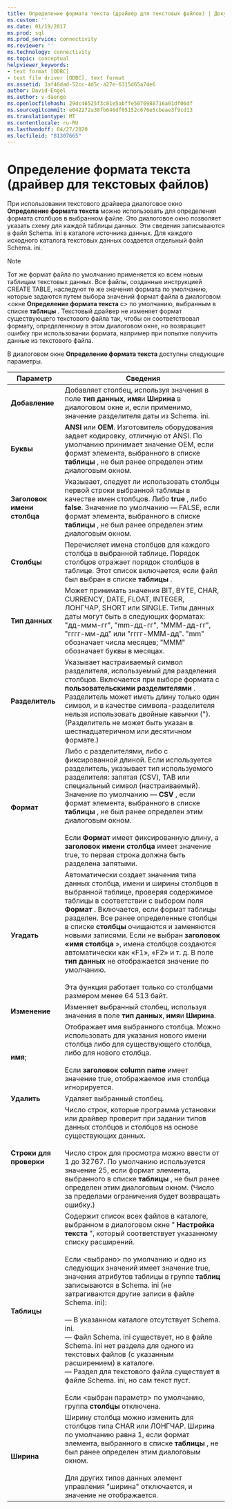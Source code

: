 ```yaml
---
title: Определение формата текста (драйвер для текстовых файлов) | Документация Майкрософт
ms.custom: ''
ms.date: 01/19/2017
ms.prod: sql
ms.prod_service: connectivity
ms.reviewer: ''
ms.technology: connectivity
ms.topic: conceptual
helpviewer_keywords:
- text format [ODBC]
- text file driver [ODBC], text format
ms.assetid: 3af46dad-52cc-4d5c-a27e-6315d65a74e6
author: David-Engel
ms.author: v-daenge
ms.openlocfilehash: 29dc46525f3c81e5abffe5076988716a01df06df
ms.sourcegitcommit: e042272a38fb646df05152c676e5cbeae3f9cd13
ms.translationtype: MT
ms.contentlocale: ru-RU
ms.lasthandoff: 04/27/2020
ms.locfileid: "81307665"
---
```

# <a name="defining-text-format-text-file-driver"></a>Определение формата текста (драйвер для текстовых файлов)
При использовании текстового драйвера диалоговое окно **Определение формата текста** можно использовать для определения формата столбцов в выбранном файле. Это диалоговое окно позволяет указать схему для каждой таблицы данных. Эти сведения записываются в файл Schema. ini в каталоге источника данных. Для каждого исходного каталога текстовых данных создается отдельный файл Schema. ini.  
  
> [!NOTE]  
>  Тот же формат файла по умолчанию применяется ко всем новым таблицам текстовых данных. Все файлы, созданные инструкцией CREATE TABLE, наследуют те же значения формата по умолчанию, которые задаются путем выбора значений формат файла в диалоговом \<окне **Определение формата текста** с> по умолчанию, выбранным в списке **таблицы** . Текстовый драйвер не изменяет формат существующего текстового файла так, чтобы он соответствовал формату, определенному в этом диалоговом окне, но возвращает ошибку при использовании формата, например при попытке получить данные из текстового файла.  
  
 В диалоговом окне **Определение формата текста** доступны следующие параметры.  
  
|Параметр|Сведения|  
|------------|-----------------|  
|**Добавление**|Добавляет столбец, используя значения в поле **тип данных**, **имя**и **Ширина** в диалоговом окне и, если применимо, значение разделителя даты из Schema. ini.|  
|**Буквы**|**ANSI** или **OEM**. Изготовитель оборудования задает кодировку, отличную от ANSI. По умолчанию принимает значение OEM, если формат элемента, выбранного в списке **таблицы** , не был ранее определен этим диалоговым окном.|  
|**Заголовок имени столбца**|Указывает, следует ли использовать столбцы первой строки выбранной таблицы в качестве имен столбцов. Либо **true** , либо **false**. Значение по умолчанию — FALSE, если формат элемента, выбранного в списке **таблицы** , не был ранее определен этим диалоговым окном.|  
|**Столбцы**|Перечисляет имена столбцов для каждого столбца в выбранной таблице. Порядок столбцов отражает порядок столбцов в таблице. Этот список включается, если файл был выбран в списке **таблицы** .|  
|**Тип данных**|Может принимать значения BIT, BYTE, CHAR, CURRENCY, DATE, FLOAT, INTEGER, ЛОНГЧАР, SHORT или SINGLE. Типы данных даты могут быть в следующих форматах: "дд-ммм-гг", "mm-дд-гг", "МММ-дд-гг", "гггг-мм-дд" или "гггг-МММ-дд". "mm" обозначает числа месяцев; "MMM" обозначает буквы в месяцах.|  
|**Разделитель**|Указывает настраиваемый символ разделителя, используемый для разделения столбцов. Включается при выборе формата с **пользовательскими разделителями** . Разделитель может иметь длину только один символ, и в качестве символа-разделителя нельзя использовать двойные кавычки ("). (Разделитель не может быть указан в шестнадцатеричном или десятичном формате.)|  
|**Формат**|Либо с разделителями, либо с фиксированной длиной. Если используется разделитель, указывает тип используемого разделителя: запятая (CSV), TAB или специальный символ (настраиваемый). Значение по умолчанию — **CSV** , если формат элемента, выбранного в списке **таблицы** , не был ранее определен этим диалоговым окном.<br /><br /> Если **Формат** имеет фиксированную длину, а **заголовок имени столбца** имеет значение true, то первая строка должна быть разделена запятыми.|  
|**Угадать**|Автоматически создает значения типа данных столбца, имени и ширины столбцов в выбранной таблице, проверяя содержимое таблицы в соответствии с выбором поля **Формат** . Включается, если формат таблицы разделен. Все ранее определенные столбцы в списке **столбцы** очищаются и заменяются новыми записями. Если не выбран **заголовок «имя столбца** », имена столбцов создаются автоматически как «F1», «F2» и т. д. В поле **тип данных** не отображается значение по умолчанию.<br /><br /> Эта функция работает только со столбцами размером менее 64 513 байт.|  
|**Изменение**|Изменяет выбранный столбец, используя значения в поле **тип данных**, **имя**и **Ширина**.|  
|**имя**;|Отображает имя выбранного столбца. Можно использовать для указания нового имени столбца либо для существующего столбца, либо для нового столбца.<br /><br /> Если **заголовок column name** имеет значение true, отображаемое имя столбца игнорируется.|  
|**Удалить**|Удаляет выбранный столбец.|  
|**Строки для проверки**|Число строк, которые программа установки или драйвер проверит при задании типов данных столбцов и столбцов на основе существующих данных.<br /><br /> Число строк для просмотра можно ввести от 1 до 32767. По умолчанию используется значение 25, если формат элемента, выбранного в списке **таблицы** , не был ранее определен этим диалоговым окном. (Число за пределами ограничения будет возвращать ошибку.)|  
|**Таблицы**|Содержит список всех файлов в каталоге, выбранном в диалоговом окне " **Настройка текста** ", который соответствует указанному списку расширений.<br /><br /> Если \<выбрано> по умолчанию и одно из следующих значений имеет значение true, значения атрибутов таблицы в группе **таблиц** записываются в Schema. ini (не затрагиваются другие записи в файле Schema. ini):<br /><br /> — В указанном каталоге отсутствует Schema. ini.<br />— Файл Schema. ini существует, но в файле Schema. ini нет раздела для одного из текстовых файлов (с указанным расширением) в каталоге.<br />— Раздел для текстового файла существует в файле Schema. ini, но сам текст пуст.<br /><br /> Если \<выбран параметр> по умолчанию, группа **столбцы** отключена.|  
|**Ширина**|Ширину столбца можно изменить для столбцов типа CHAR или ЛОНГЧАР. Ширина по умолчанию равна 1, если формат элемента, выбранного в списке **таблицы** , не был ранее определен этим диалоговым окном.<br /><br /> Для других типов данных элемент управления "ширина" отключается, и значение не отображается.|
